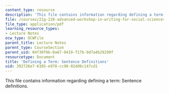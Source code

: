 ```yaml
---
content_type: resource
description: 'This file contains information regarding defining a term: Sentence definitions.'
file: /courses/21g-228-advanced-workshop-in-writing-for-social-sciences-and-architecture-els-spring-2007/392726e76105e978cc9802dd6c147cd1_MIT21G.228S07_sent_def.pdf
file_type: application/pdf
learning_resource_types:
- Lecture Notes
ocw_type: OCWFile
parent_title: Lecture Notes
parent_type: CourseSection
parent_uid: 04f30f6b-0a67-9419-f17b-9d7a4b29299f
resourcetype: Document
title: 'Defining a Term: Sentence Definitions'
uid: 392726e7-6105-e978-cc98-02dd6c147cd1
---
```

This file contains information regarding defining a term: Sentence definitions.

